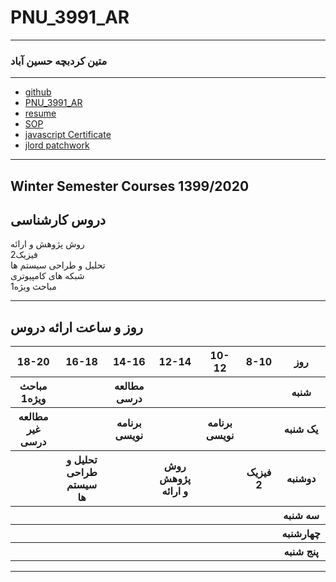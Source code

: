 # PNU_3991_AR
---------
### متین کردبچه حسین آباد
 
---
- [github](https://github.com/matin-kurd)
- [PNU_3991_AR](https://github.com/matin-kurd/PNU_3991_AR)
- [resume](https://matin-kurd.github.io/)
- [SOP](https://matin-kurd.github.io/SOP/) 
- [javascript Certificate](js.jpg)
- [jlord patchwork](jlord.png)
  

------------------
## Winter Semester Courses 1399/2020

## دروس کارشناسی

روش پژوهش و ارائه
<br>
فیزیک2
<br>
تحلیل و طراحی سیستم ها
<br>
شبکه های کامپیوتری
<br>
مباحث ویژه1

--------------

## روز و ساعت ارائه دروس

<table style="width:100%">
  <tr>
    <th>18-20</th>
    <th>16-18</th>
    <th>14-16</th>
    <th>12-14</th>
    <th>10-12</th>
    <th>8-10</th>
    <th>روز</th>
  </tr>
  <tr>
    <th>مباحث ویژه1</th>
    <th></th>
    <th>مطالعه درسی</th>
    <th></th>
    <th></th>
    <th></th>
    <th>شنبه</th>
  </tr>
   <tr>
    <th>مطالعه غیر درسی</th>
    <th></th>
    <th>برنامه نویسی</th>
    <th></th>
    <th>برنامه نویسی</th>
    <th></th>
    <th>یک شنبه</th>
  </tr>
   <tr>
     <th></th>
     <th>تحلیل و طراحی سیستم ها</th>
     <th></th>
     <th>روش پژوهش و ارائه</th>
     <th></th>
     <th>فیزیک 2</th>   
    <th>دوشنبه</th>
  </tr>
   <tr>
    <th></th>
    <th></th>
    <th></th>
    <th></th>
    <th></th>
    <th></th>
    <th>سه شنبه</th>
  </tr>
   <tr>
    <th></th>
    <th></th>
    <th></th>
    <th></th>
    <th></th>
    <th></th>
    <th>چهارشنبه</th>
  </tr>
   <tr>
    <th></th>
    <th></th>
    <th></th>
    <th></th>
    <th></th>
    <th></th>
    <th>پنج شنبه</th>
  </tr>
</table>

--------------
